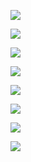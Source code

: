 
![](https://files.mdnice.com/user/8332/474ce1ea-b4a5-41a1-9dfa-743529197de5.png)




![](https://files.mdnice.com/user/8332/96b78279-9e19-402a-8ab3-a166dd4532fd.png)



![](https://files.mdnice.com/user/8332/1e60eef3-b442-4c75-9899-302893c78c79.png)


![](https://files.mdnice.com/user/8332/329a72cb-6322-423b-abdd-2be5a878935d.png)


![](https://files.mdnice.com/user/8332/231948cb-397d-4c96-8d40-745f51936688.png)



![](https://files.mdnice.com/user/8332/c12d827c-344a-4b00-b1eb-119af16b7c37.png)


![](https://files.mdnice.com/user/8332/f5db00d1-83b2-4e46-be51-c15cb1ccd378.png)


![](https://files.mdnice.com/user/8332/cd69590a-09e1-49ea-beed-254156299c82.png)
